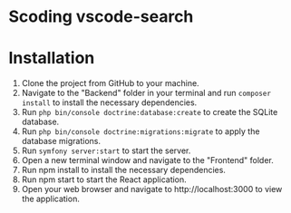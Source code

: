 # Scoding vscode-search

# Installation

1. Clone the project from GitHub to your machine.
2. Navigate to the "Backend" folder in your terminal and run `composer install` to install the necessary dependencies.
3. Run `php bin/console doctrine:database:create` to create the SQLite database.
4. Run `php bin/console doctrine:migrations:migrate` to apply the database migrations.
5. Run `symfony server:start` to start the server.
6. Open a new terminal window and navigate to the "Frontend" folder.
7. Run npm install to install the necessary dependencies.
8. Run npm start to start the React application.
9. Open your web browser and navigate to http://localhost:3000 to view the application.